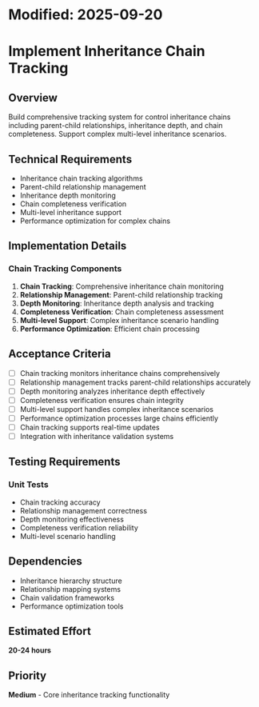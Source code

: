 # Modified: 2025-09-20

# Implement Inheritance Chain Tracking

## Overview
Build comprehensive tracking system for control inheritance chains including parent-child relationships, inheritance depth, and chain completeness. Support complex multi-level inheritance scenarios.

## Technical Requirements
- Inheritance chain tracking algorithms
- Parent-child relationship management
- Inheritance depth monitoring
- Chain completeness verification
- Multi-level inheritance support
- Performance optimization for complex chains

## Implementation Details
### Chain Tracking Components
1. **Chain Tracking**: Comprehensive inheritance chain monitoring
2. **Relationship Management**: Parent-child relationship tracking
3. **Depth Monitoring**: Inheritance depth analysis and tracking
4. **Completeness Verification**: Chain completeness assessment
5. **Multi-level Support**: Complex inheritance scenario handling
6. **Performance Optimization**: Efficient chain processing

## Acceptance Criteria
- [ ] Chain tracking monitors inheritance chains comprehensively
- [ ] Relationship management tracks parent-child relationships accurately
- [ ] Depth monitoring analyzes inheritance depth effectively
- [ ] Completeness verification ensures chain integrity
- [ ] Multi-level support handles complex inheritance scenarios
- [ ] Performance optimization processes large chains efficiently
- [ ] Chain tracking supports real-time updates
- [ ] Integration with inheritance validation systems

## Testing Requirements
### Unit Tests
- Chain tracking accuracy
- Relationship management correctness
- Depth monitoring effectiveness
- Completeness verification reliability
- Multi-level scenario handling

## Dependencies
- Inheritance hierarchy structure
- Relationship mapping systems
- Chain validation frameworks
- Performance optimization tools

## Estimated Effort
**20-24 hours**

## Priority
**Medium** - Core inheritance tracking functionality
